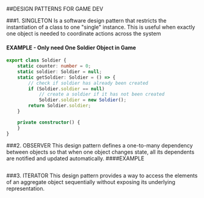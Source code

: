 ##DESIGN PATTERNS FOR GAME DEV

###1. SINGLETON
Is a software design pattern that restricts the instantiation of a class to one "single" instance. 
This is useful when exactly one object is needed to coordinate actions across the system
#### EXAMPLE - Only need One Soldier Object in Game
````typescript
export class Soldier {
    static counter: number = 0;
    static soldier: Soldier = null;
    static getSoldier: Soldier = () => {
        // check if soldier has already been created
        if (Soldier.soldier == null)
            // create a soldier if it has not been created
            Soldier.soldier = new Soldier();
        return Soldier.soldier;
    }

    private constructor() {
    }
}
````

###2. OBSERVER
This design pattern defines a one-to-many dependency between objects so that when one object changes state, 
all its dependents are notified and updated automatically.
####EXAMPLE

```typescript

```


###3. ITERATOR
This design pattern provides a way to access the elements of an aggregate object 
sequentially without exposing its underlying representation.


```typescript

```
